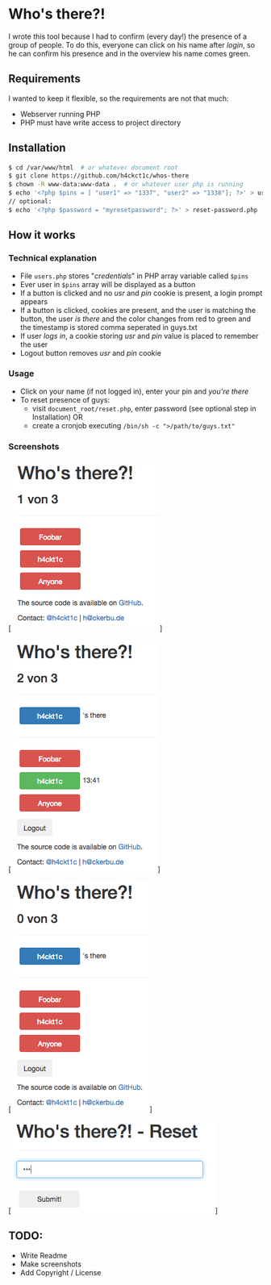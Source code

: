 # Who's there?!

I wrote this tool because I had to confirm (every day!) the presence of a group of people. To do this,
everyone can click on his name after _login_, so he can confirm his presence and in the overview
his name comes green.

## Requirements
I wanted to keep it flexible, so the requirements are not that much:
  * Webserver running PHP
  * PHP must have write access to project directory

## Installation
```bash
$ cd /var/www/html  # or whatever document root
$ git clone https://github.com/h4ckct1c/whos-there
$ chown -R www-data:www-data .  # or whatever user php is running
$ echo '<?php $pins = [ "user1" => "1337", "user2" => "1338"]; ?>' > users.php
// optional:
$ echo '<?php $password = "myresetpassword"; ?>' > reset-password.php
```

## How it works
### Technical explanation
- File `users.php` stores "_credentials_" in PHP array variable called `$pins`
- Ever user in `$pins` array will be displayed as a button
- If a button is clicked and no _usr_ and _pin_ cookie is present, a login prompt appears
- If a button is clicked, cookies are present, and the user is matching the button, the user _is there_ and the color changes from red to green
and the timestamp is stored comma seperated in guys.txt
- If user _logs in_, a cookie storing _usr_ and _pin_ value is placed to remember the user
- Logout button removes _usr_ and _pin_ cookie

### Usage
- Click on your name (if not logged in), enter your pin and _you're there_
- To reset presence of guys:
    - visit `document_root/reset.php`, enter password (see optional step in Installation) OR
    - create a cronjob executing `/bin/sh -c ">/path/to/guys.txt"`

### Screenshots
[![](screenshots/Whos-There-Screenshot-1.png?raw=true)]

[![](screenshots/Whos-There-Screenshot-2.png?raw=true)]

[![](screenshots/Whos-There-Screenshot-3.png?raw=true)]

[![](screenshots/Whos-There-Screenshot-4.png?raw=true)]


## TODO:
- Write Readme
- Make screenshots
- Add Copyright / License
